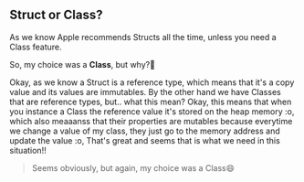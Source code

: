 
## Struct or Class? 

As we know Apple recommends Structs all the time, unless you need a Class feature.

So, my choice was a **Class**, but why?🤔

Okay, as we know a Struct is a reference type, which means that it's a copy value and its values are immutables.  By the other hand we have Classes that are reference types, but.. what this mean? Okay, this means that when you instance a Class the reference value it's stored on the heap memory :o, which also meaaanss that their properties are mutables because everytime we change a value of my class, they just go to the memory address and update the value :o,  That's great and seems that is what we need in this situation!! 

> Seems obviously, but again, my choice was a Class😄

